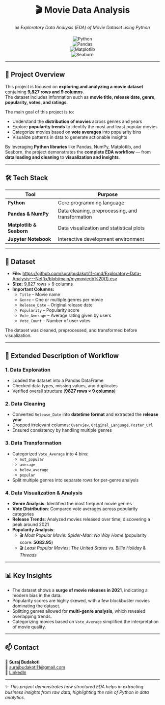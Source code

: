 <div align="center">  

# 🎬 Movie Data Analysis   

📊 *Exploratory Data Analysis (EDA) of Movie Dataset using Python*  

![Python](https://img.shields.io/badge/Python-Data%20Analysis-green)  
![Pandas](https://img.shields.io/badge/Pandas-Data%20Cleaning-blue)  
![Matplotlib](https://img.shields.io/badge/Matplotlib-Visualization-orange)  
![Seaborn](https://img.shields.io/badge/Seaborn-Statistical%20Plots-purple)  

</div>  

---

## 🎯 Project Overview  

This project is focused on **exploring and analyzing a movie dataset** containing **9,827 rows and 9 columns**.  
The dataset includes information such as **movie title, release date, genre, popularity, votes, and ratings**.  

The main goal of this project is to:  

- Understand the **distribution of movies** across genres and years  
- Explore **popularity trends** to identify the most and least popular movies  
- Categorize movies based on **vote averages** into popularity bins  
- Visualize patterns in data to generate actionable insights  

By leveraging **Python libraries** like Pandas, NumPy, Matplotlib, and Seaborn, the project demonstrates the **complete EDA workflow** — from **data loading and cleaning** to **visualization and insights**.  

---

## 🛠️ Tech Stack  

| Tool | Purpose |  
|------|---------|  
| **Python** | Core programming language |  
| **Pandas & NumPy** | Data cleaning, preprocessing, and transformation |  
| **Matplotlib & Seaborn** | Data visualization and statistical plots |  
| **Jupyter Notebook** | Interactive development environment |  

---

## 📂 Dataset  

- **File:**   https://github.com/surajbudakoti11-cmd/Exploratory-Data-Analysis---Netfix/blob/main/mymoviedb%20(1).csv
- **Size:** 9,827 rows × 9 columns  
- **Important Columns:**  
  - `Title` – Movie name  
  - `Genre` – One or multiple genres per movie  
  - `Release_Date` – Original release date  
  - `Popularity` – Popularity score  
  - `Vote_Average` – Average rating given by users  
  - `Vote_Count` – Number of user votes  

The dataset was cleaned, preprocessed, and transformed before visualization.  

---

## 🔎 Extended Description of Workflow  

### 1. Data Exploration  
- Loaded the dataset into a Pandas DataFrame  
- Checked data types, missing values, and duplicates  
- Verified overall structure (**9827 rows × 9 columns**)  

### 2. Data Cleaning  
- Converted `Release_Date` into **datetime format** and extracted the **release year**  
- Dropped irrelevant columns: `Overview`, `Original_Language`, `Poster_Url`  
- Ensured consistency by handling multiple genres  

### 3. Data Transformation  
- Categorized `Vote_Average` into 4 bins:  
  - `not_popular`  
  - `average`  
  - `below_average`  
  - `popular`  
- Split multiple genres into separate rows for per-genre analysis  

### 4. Data Visualization & Analysis  
- **Genre Analysis**: Identified the most frequent movie genres  
- **Vote Distribution**: Compared vote averages across popularity categories  
- **Release Trends**: Analyzed movies released over time, discovering a peak around 2021  
- **Popularity Analysis**:  
  - 🎬 *Most Popular Movie*: *Spider-Man: No Way Home* (popularity score: **5083.95**)  
  - 🎬 *Least Popular Movies*: *The United States vs. Billie Holiday* & *Threads*  

---

## 📊 Key Insights  

- The dataset shows a **surge of movie releases in 2021**, indicating a modern bias in the data.  
- Popularity scores are highly skewed, with a few blockbuster movies dominating the dataset.  
- Splitting genres allowed for **multi-genre analysis**, which revealed overlapping trends.  
- Categorizing movies based on `Vote_Average` simplified the interpretation of movie quality.  

---

</div>  


## 📫 Contact  

👤 **Suraj Budakoti**  
📧 [surajbudakoti11@gmail.com](mailto:surajbudakoti11@gmail.com)  
💼 [LinkedIn](https://www.linkedin.com/in/suraj-budakoti-55a8b2379)  

---

✨ *This project demonstrates how structured EDA helps in extracting business insights from raw data, highlighting the role of Python in data analytics.*  
